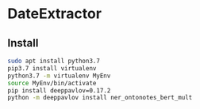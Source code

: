 # DateExtractor

## Install
```bash
sudo apt install python3.7
pip3.7 install virtualenv
python3.7 -m virtualenv MyEnv
source MyEnv/bin/activate
pip install deeppavlov=0.17.2
python -m deeppavlov install ner_ontonotes_bert_mult

